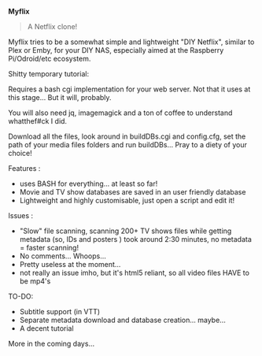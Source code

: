 **Myflix**
> A Netflix clone!

Myflix tries to be a somewhat simple and lightweight "DIY Netflix", similar to Plex or Emby, for your DIY NAS, especially aimed at the Raspberry Pi/Odroid/etc ecosystem.

Shitty temporary tutorial:

Requires a bash cgi implementation for your web server. Not that it uses at this stage... But it will, probably.

You will also need jq, imagemagick and a ton of coffee to understand whatthef#ck I did.

Download all the files, look around in buildDBs.cgi and config.cfg, set the path of your media files folders and run buildDBs... Pray to a diety of your choice!


Features :
* uses BASH for everything... at least so far!
* Movie and TV show databases are saved in an user friendly database
* Lightweight and highly customisable, just open a script and edit it! 

Issues :
* "Slow" file scanning, scanning 200+ TV shows files while getting metadata (so, IDs and posters ) took around 2:30 minutes, no metadata = faster scanning! 
* No comments... Whoops...
* Pretty useless at the moment...
* not really an issue imho, but it's html5 reliant, so all video files HAVE to be mp4's

TO-DO:
* Subtitle support (in VTT)
* Separate metadata download and database creation... maybe... 
* A decent tutorial

More in the coming days...
